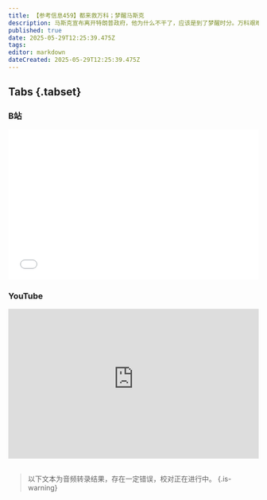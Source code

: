 ```yaml
---
title: 【参考信息459】都来救万科；梦醒马斯克
description: 马斯克宣布离开特朗普政府，他为什么不干了，应该是到了梦醒时分。万科艰难时刻，退休多年的王石又站了出来；除了深圳地铁集团力挺，杭州国企收储万科一个项目的自持部分用作保障性租赁住房。万达加速卖资产自救，打包卖掉48座万达广场。美国20个大都会区房价出现两年多来首次下跌。兴业银行推出“存款千万换实习机会”，背后是私人银行业务的揽储压力。微信聊天记录可以算劳动合同了。丹麦2040年起退休年龄推迟到70岁。
published: true
date: 2025-05-29T12:25:39.475Z
tags: 
editor: markdown
dateCreated: 2025-05-29T12:25:39.475Z
---
```


## Tabs {.tabset}
### B站
<div style="position: relative; padding: 30% 45%;">
<iframe style="position: absolute; width: 100%; height: 100%; left: 0; top: 0;" src="//player.bilibili.com/player.html?&bvid=BV1p4jbzLE3x&page=1&as_wide=1&high_quality=1&danmaku=1&autoplay=0" scrolling="no" border="0" frameborder="no" framespacing="0" allowfullscreen="true"></iframe>
</div>

### YouTube
<div style="position: relative; padding: 30% 45%;">
<iframe style="position: absolute; top: 0; left: 0; width: 100%; height: 100%;" src="https://www.youtube-nocookie.com/embed/YouTubeVID" title="YouTube video player" frameborder="0" allow="accelerometer; autoplay; clipboard-write; encrypted-media; gyroscope; picture-in-picture" allowfullscreen></iframe>
</div>

## 

> 以下文本为音频转录结果，存在一定错误，校对正在进行中。
{.is-warning}
